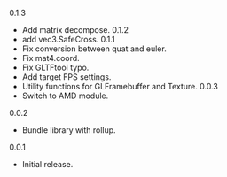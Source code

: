 0.1.3
 - Add  matrix decompose.
0.1.2
 - add vec3.SafeCross.
0.1.1
 - Fix conversion between quat and euler.
 - Fix mat4.coord.
 - Fix GLTFtool typo.
 - Add target FPS settings.
 - Utility functions for GLFramebuffer and Texture.
0.0.3
 - Switch to AMD module.

0.0.2
 - Bundle library with rollup.

0.0.1
 - Initial release.